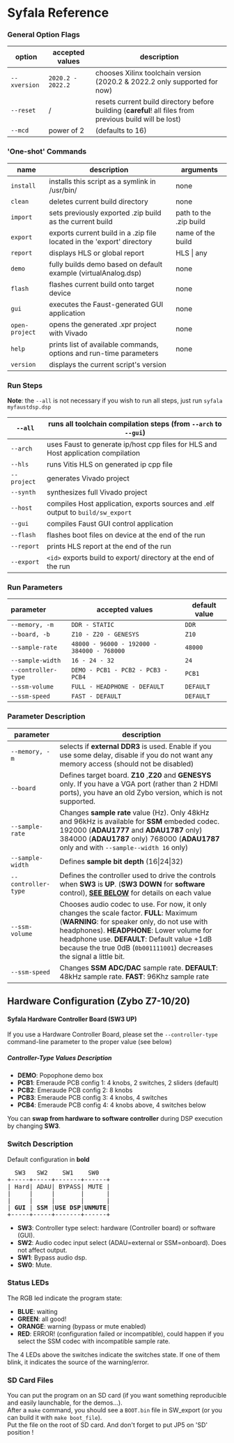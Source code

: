 # Syfala Reference

### General Option Flags

| option       | accepted values   | description                                                  |
| ------------ | ----------------- | ------------------------------------------------------------ |
| `--xversion` | `2020.2 - 2022.2` | chooses Xilinx toolchain version (2020.2 & 2022.2 only supported for now) |
| `--reset`    | /                 | resets current build directory before building (**careful**! all files from previous build will be lost) |
| `--mcd`      | power of 2        | (defaults to 16)                                             |

### 'One-shot' Commands

| name           | description                                                  | arguments              |
| -------------- | ------------------------------------------------------------ | ---------------------- |
| `install`      | installs this script as a symlink in /usr/bin/               | none                   |
| `clean`        | deletes current build directory                              | none                   |
| `import`       | sets previously exported .zip build as the current build     | path to the .zip build |
| `export`       | exports current build in a .zip file located in the 'export' directory | name of the build      |
| `report`       | displays HLS or global report                                | HLS \| any             |
| `demo`         | fully builds demo based on default example (virtualAnalog.dsp) | none                   |
| `flash`        | flashes current build onto target device                     | none                   |
| `gui`          | executes the Faust-generated GUI application                 | none                   |
| `open-project` | opens the generated .xpr project with Vivado                 | none                   |
| `help`         | prints list of available commands, options and run-time parameters | none                   |
| `version`      | displays the current script's version                        |                        |

### Run Steps

**Note**: the `--all` is not necessary if you wish to run all steps, just run `syfala myfaustdsp.dsp `

| `--all`     | runs all toolchain compilation steps (from `--arch` to `--gui`) |
| ----------- | ------------------------------------------------------------ |
| `--arch`    | uses Faust to generate ip/host cpp files for HLS  and Host application compilation |
| `--hls`     | runs Vitis HLS on generated ip cpp file                      |
| `--project` | generates Vivado project                                     |
| `--synth`   | synthesizes full Vivado project                              |
| `--host`    | compiles Host application, exports sources and .elf output to `build/sw_export` |
| `--gui`     | compiles Faust GUI control application                       |
| `--flash`   | flashes boot files on device at the end of the run           |
| `--report`  | prints HLS report at the end of the run                      |
| `--export`  | `<id>` exports build to export/ directory at the end of the run |

### Run Parameters

| parameter           | accepted values                            | default value |
| :------------------ | ------------------------------------------ | ------------- |
| `--memory, -m`      | `DDR - STATIC`                             | `DDR`         |
| `--board, -b`       | `Z10 - Z20 - GENESYS`                      | `Z10`         |
| `--sample-rate`     | `48000 - 96000 - 192000 - 384000 - 768000` | `48000`       |
| `--sample-width`    | `16 - 24 - 32`                             | `24`          |
| `--controller-type` | `DEMO - PCB1 - PCB2 - PCB3 - PCB4`         | `PCB1`        |
| `--ssm-volume`      | `FULL - HEADPHONE - DEFAULT`               | `DEFAULT`     |
| `--ssm-speed`       | `FAST - DEFAULT`                           | `DEFAULT`     |

### Parameter Description

| parameter           | description                                                  |
| ------------------- | ------------------------------------------------------------ |
| `--memory, -m`      | selects if **external** **DDR3** is used. Enable if you use some delay, disable if you do not want any memory access (should not be disabled) |
| `--board`           | Defines target board. **Z10** ,**Z20** and **GENESYS** only. If you have a VGA port (rather than 2 HDMI ports), you have an old Zybo version, which is not supported. |
| `--sample-rate`     | Changes **sample rate** value (Hz). Only 48kHz and 96kHz is available for **SSM** embeded codec. 192000 (**ADAU1777** and **ADAU1787** only)  384000 (**ADAU1787** only)  768000 (**ADAU1787** only and with `--sample--width 16` only) |
| `--sample-width`    | Defines **sample bit depth** (16\|24\|32)                    |
| `--controller-type` | Defines the controller used to drive the controls when **SW3** is **UP**. (**SW3** **DOWN** for **software** control), <u>**SEE BELOW**</u> for details on each value |
| `--ssm-volume`      | Chooses audio codec to use. For now, it only changes the scale factor. **FULL**: Maximum (**WARNING**: for speaker only, do not use with headphones). **HEADPHONE**: Lower volume for headphone use. **DEFAULT**: Default value +1dB because the true 0dB (`0b001111001`) decreases the signal a little bit. |
| `--ssm-speed`       | Changes **SSM ADC/DAC** sample rate. **DEFAULT**: 48kHz sample rate. **FAST**: 96Khz sample rate |

## Hardware Configuration (Zybo Z7-10/20)

#### Syfala Hardware Controller Board (SW3 UP)  

If you use a Hardware Controller Board, please set the `--controller-type` command-line parameter to the proper value (see below)

##### Controller-Type Values Description

- **DEMO**:  Popophone demo box
- **PCB1**: Emeraude PCB config 1: 4 knobs, 2 switches, 2 sliders (default)
- **PCB2**: Emeraude PCB config 2: 8 knobs
- **PCB3**: Emeraude PCB config 3: 4 knobs, 4 switches 
- **PCB4**: Emeraude PCB config 4: 4 knobs above, 4 switches below 

You can **swap from hardware to software controller** during DSP execution by changing **SW3**.

### Switch Description

Default configuration in **bold**  

<pre>
  SW3   SW2    SW1    SW0
+-----+-----+-------+------+
| Hard| ADAU| BYPASS| MUTE |
|     |     |       |      |
|     |     |       |      |
| <b>GUI</b> | <b>SSM</b> |<b>USE DSP</b>|<b>UNMUTE</b>|
+-----+-----+-------+------+
</pre>
- **SW3**: Controller type select: hardware (Controller board) or software (GUI).  
- **SW2**: Audio codec input select (ADAU=external or SSM=onboard). Does not affect output.  
- **SW1**: Bypass audio dsp.  
- **SW0**: Mute.  

### Status LEDs

The RGB led indicate the program state:

* **BLUE**: waiting
* **GREEN**: all good!
* **ORANGE**: warning (bypass or mute enabled)
* **RED**: ERROR! (configuration failed or incompatible), could happen if you select the SSM codec with incompatible sample rate.

The 4 LEDs above the switches indicate the switches state. If one of them blink, it indicates the source of the warning/error.

### SD Card Files

You can put the program on an SD card (if you want something reproducible and easily launchable, for the demos...).  
After a `make` command, you should see a `BOOT.bin` file in SW_export (or you can build it with `make boot_file`).  
Put the file on the root of SD card. And don't forget to put JP5 on 'SD' position !  
